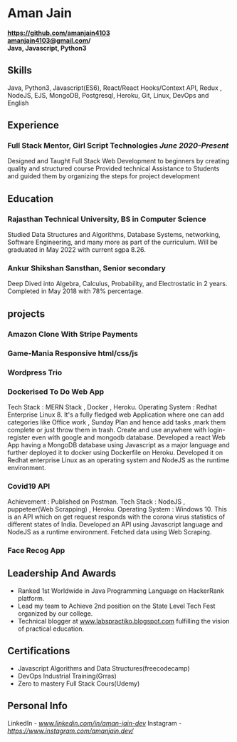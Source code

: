# Aman Jain							   
**https://github.com/amanjain4103**                                                       
**amanjain4103@gmail.com/**                                       
**Java, Javascript, Python3**                                  

## Skills
Java, Python3, Javascript(ES6), React/React Hooks/Context API, Redux , NodeJS, EJS, MongoDB, Postgresql, Heroku, Git, Linux, DevOps and English


## Experience

### Full Stack Mentor, Girl Script Technologies					            *June 2020-Present*
Designed and Taught Full Stack Web Development to beginners by creating quality and structured course
Provided technical Assistance to Students and guided them by organizing the steps for project development



## Education	

### Rajasthan Technical University, BS in Computer Science				            	

Studied Data Structures and Algorithms, Database Systems, networking, Software Engineering, and many more as part of the curriculum.
Will be graduated in May 2022 with current 
sgpa 8.26.

### Ankur Shikshan Sansthan, Senior secondary

Deep Dived into Algebra, Calculus, Probability, and Electrostatic in 2 years.
Completed in May 2018 with 78% percentage.


## projects

### Amazon Clone With Stripe Payments
### Game-Mania Responsive html/css/js
### Wordpress Trio


### Dockerised To Do Web App
Tech Stack : MERN Stack , Docker , Heroku.
Operating System : Redhat Enterprise Linux 8.
It's a fully fledged web Application where one can add categories like Office work , Sunday Plan and hence add tasks
,mark them complete or just throw them in trash. Create and use anywhere with login-register even with google and
mongodb database.
Developed a react Web App having a MongoDB database using Javascript as a major language and further deployed it to docker using Dockerfile on Heroku.
Developed it on Redhat enterprise Linux as an operating system and NodeJS as the runtime environment.

### Covid19 API 
Achievement : Published on Postman.
Tech Stack : NodeJS , puppeteer(Web Scrapping) , Heroku.
Operating System : Windows 10.
This is an API which on get request responds with the corona virus statistics of different states of India.
Developed an API using Javascript language and NodeJS as a runtime environment.
Fetched data using Web Scraping.

### Face Recog App 

## Leadership And Awards
* Ranked 1st Worldwide in Java Programming Language on HackerRank platform.
* Lead my team to Achieve 2nd position on the State Level Tech Fest organized by our college.
* Technical blogger at www.labspractiko.blogspot.com fulfilling the vision of practical education.

## Certifications
* Javascript Algorithms and Data Structures(freecodecamp)
* DevOps Industrial Training(Grras)
* Zero to mastery Full Stack Cours(Udemy) 

## Personal Info
LinkedIn - *www.linkedin.com/in/aman-jain-dev*
Instagram - *https://www.instagram.com/amanjain.dev/*
